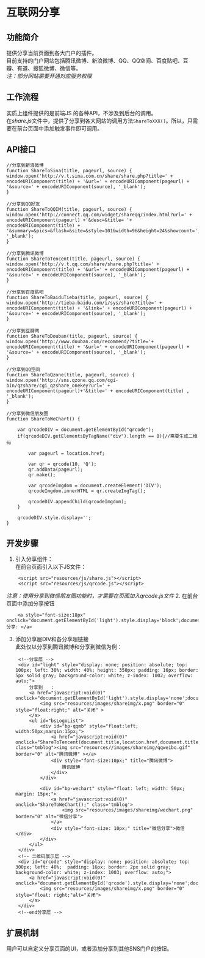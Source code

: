 # 互联网分享 #

## 功能简介 ##

提供分享当前页面到各大门户的插件。     
目前支持的门户网站包括腾讯微博、新浪微博、QQ、QQ空间、百度贴吧、豆瓣、有道、搜狐微博、微信等。     
*注：部分网站需要开通对应服务权限*  

## 工作流程 ##

实质上组件提供的是前端JS 的各种API，不涉及到后台的调用。   
在*share.js*文件中，提供了分享到各大网站的调用方法`ShareToXXX()`。所以，只需要在前台页面中添加触发事件即可调用。

## API接口 ##

    //分享到新浪微博
    function ShareToSina(title, pageurl, source) {
    window.open('http://v.t.sina.com.cn/share/share.php?title=' + encodeURIComponent(title) + '&url=' + encodeURIComponent(pageurl) + '&source=' + encodeURIComponent(source), '_blank');
    }
    
    //分享到QQ好友
    function ShareToQQIM(title, pageurl, source) {
    window.open('http://connect.qq.com/widget/shareqq/index.html?url=' +  encodeURIComponent(pageurl) +'&desc=&title= '+ encodeURIComponent(title) + '&summary=&pics=&flash=&site=&style=101&width=96&height=24&showcount=', '_blank');
    }
    
    //分享到腾讯微博
    function ShareToTencent(title, pageurl, source) {
    window.open('http://v.t.qq.com/share/share.php?title=' + encodeURIComponent(title) + '&url=' + encodeURIComponent(pageurl) + '&source=' + encodeURIComponent(source), '_blank');
    }
    
    //分享到百度贴吧
    function ShareToBaiduTieba(title, pageurl, source) {
    window.open('http://tieba.baidu.com/i/sys/share?title=' + encodeURIComponent(title) + '&link=' + encodeURIComponent(pageurl) + '&source=' + encodeURIComponent(source), '_blank');
    }
    
    //分享到豆瓣网
    function ShareToDouban(title, pageurl, source) {
    window.open('http://www.douban.com/recommend/?title='+ encodeURIComponent(title) + '&url=' + encodeURIComponent(pageurl) + '&source=' + encodeURIComponent(source), '_blank');
    }
    
    //分享到QQ空间
    function ShareToQzone(title, pageurl, source) {
    window.open('http://sns.qzone.qq.com/cgi-bin/qzshare/cgi_qzshare_onekey?url=' + encodeURIComponent(pageurl)+'&title=' + encodeURIComponent(title) , '_blank');
    }
    
    //分享到微信朋友圈
    function ShareToWeChart() {
    	
    	var qrcodeDIV = document.getElementById("qrcode");
    	if(qrcodeDIV.getElementsByTagName("div").length == 0){//需要生成二维码
    		
    		var pageurl = location.href;
    		
    		var qr = qrcode(10, 'Q');
    		qr.addData(pageurl);
    		qr.make();
    		
    		var qrcodeImgdom = document.createElement('DIV');
    		qrcodeImgdom.innerHTML = qr.createImgTag();
    		
    		qrcodeDIV.appendChild(qrcodeImgdom);
    	}
    
    	qrcodeDIV.style.display='';
    }

## 开发步骤 ##

1. 引入分享组件：  
在前台页面引入以下JS文件： 
 
		<script src="resources/js/share.js"></script>
		<script src="resources/js/qrcode.js"></script>
*注意：使用分享到微信朋友圈功能时，才需要在页面加入qrcode.js文件*
2. 在前台页面中添加分享按钮  

    	<a style="font-size:18px" onclick="document.getElementById('light').style.display='block';document.getElementById('fade').style.display='block'">分享: </a>  
3. 添加分享层DIV和各分享超链接  
此处仅以分享到腾讯微博和分享到微信为例：
	
		<!--分享层 -->
		<div id="light" style="display: none; position: absolute; top: 100px; left: 30%; width: 40%; height: 350px; padding: 16px; border: 5px solid gray; background-color: white; z-index: 1002; overflow: auto;">
			分享到   :
			<a href="javascript:void(0)" onclick="document.getElementById('light').style.display='none';document.getElementById('fade').style.display='none'"> 
		        <img src="resources/images/shareimg/x.png" border="0"  style="float:right;" alt="关闭" >
		    </a>
			<ul id="bsLogoList">
				<div id="bp-qqmb" style="float:left; width:50px;margin:15px;">
					<a href="javascript:void(0)" onclick="ShareToTencent(document.title,location.href,document.title);" class="tmblog"><img src="resources//images/shareimg/qqweibo.gif" border="0" alt="腾讯微博" ></a>
					<div style="font-size:10px;" title="腾讯微博">
						腾讯微博
					</div>
				</div>
				
				<div id="bp-wechart" style="float: left; width: 50px; margin: 15px;">
					<a href="javascript:void(0)" onclick="ShareToWeChart();" class='tmblog'>
						<img src="resources/images/shareimg/wechart.png" border="0" alt="微信分享">
					</a>
					<div style="font-size: 10px;" title="微信分享">微信</div>
				</div>
			</ul>
		</div>
		<!-- 二维码展示层 -->
		<div id="qrcode" style="display: none; position: absolute; top: 300px; left: 40%;  padding: 16px; border: 2px solid gray; background-color: white; z-index: 1003; overflow: auto;">
			<a href="javascript:void(0)" onclick="document.getElementById('qrcode').style.display='none';document.getElementById('fade').style.display='none'">
				<img src="resources/images/shareimg/x.png" border="0" style="float: right;"alt="关闭">
			</a>
		</div>
		<!--end分享层 -->

## 扩展机制 ##

用户可以自定义分享页面的UI，或者添加分享到其他SNS门户的按钮。

